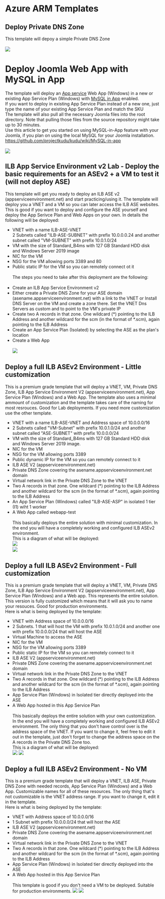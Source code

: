 # Azure ARM Templates
## Deploy Private DNS Zone
This template will depoy a simple Private DNS Zone<br><br>
<a href="https://portal.azure.com/#create/Microsoft.Template/uri/https%3A%2F%2Fraw.githubusercontent.com%2FDjongov%2FARM-templates%2Fmaster%2Fprivatednszone.json" target="_blank"><img src="https://azuredeploy.net/deploybutton.png"/>
</a><br>
# Deploy Joomla Web App with MySQL in App
The template will deploy an [App service](https://docs.microsoft.com/azure/app-service/) Web App (Windows) in a new or existing App Service Plan (Windows) with [MySQL in App](https://github.com/projectkudu/kudu/wiki/MySQL-in-app/) enabled.<br>
If you want to deploy in existing App Service Plan instead of a new one, just type the name of your existing App Service Plan and match the SKU<br>
The template will also pull all the necessary Joomla files into the root directory. Note that pulling those files from the source repository might take up to 30 minutes.<br>
Use this article to get you started on using MySQL-in-App feature with your Joomla, if you plan on using the local MySQL for your Joomla installation.<br>
https://github.com/projectkudu/kudu/wiki/MySQL-in-app
<br><br><a href="https://portal.azure.com/#create/Microsoft.Template/uri/https%3A%2F%2Fraw.githubusercontent.com%2FDjongov%2FARM-templates%2Fmaster%2Fjoomla-webapp-mysqlinapp.json" target="_blank"><img src="https://azuredeploy.net/deploybutton.png"/>
</a><br>
## ILB App Service Environment v2 Lab - Deploy the basic requirements for an ASEv2 + a VM to test it (will not deploy ASE)
This template will get you ready to deploy an ILB ASE v2 (appserviceenvironment.net) and start practicing/using it. The template will deploy you a VNET and a VM so you can later access the ILB ASE websites. This is good if you want to deploy and configure the ASE yourself and deploy the App Serivce Plan and Web Apps on your own. In details the following will be deployed:<br>
- VNET with a name ILB-ASE-VNET<br>
2 Subnets called "ILB-ASE-SUBNET" with prefix 10.0.0.0.24 and another subnet called "VM-SUBNET" with prefix 10.0.1.0/24<br>
- VM with the size of Standard_B4ms with 127 GB Standard HDD disk<br> and Windows Server 2019 image<br>
- NIC for the VM<br>
- NSG for the VM allowing ports 3389 and 80<br>
- Public static IP for the VM so you can remotely connect ot it<br><br>
The steps you need to take after this deployment are the following:<br><br>
- Create an ILB App Service Environment v2<br>
- Either create a Private DNS Zone for your ASE domain (asename.appserviceenvironment.net) with a link to the VNET or Install DNS Server on the VM and create a zone there. Set the VNET Dns Servers as custom and to point to the VM's private IP<br>
- Create two A records in that zone. One wildcard (*) pointing to the ILB Address and another wildcard for the scm (in the format of *.scm), again pointing to the ILB Address<br>
- Create an App Service Plan (Isolated) by selecting the ASE as the plan's location<br>
- Create a Web App</br></br>
<a href="https://portal.azure.com/#create/Microsoft.Template/uri/https%3A%2F%2Fraw.githubusercontent.com%2FDjongov%2FARM-templates%2Fmaster%2Fase-base-resources-lab.json" target="_blank"><img src="https://azuredeploy.net/deploybutton.png"/>
</a></br>
## Deploy a full ILB ASEv2 Environment - Little customization
This is a premium grade template that will deploy a VNET, VM, Private DNS Zone, ILB App Service Environment V2 (appserviceenvironment.net), App Service Plan (Windows) and a Web App. The template also uses a minimal ammount of customization and the template takes care of the naming for most resrouces. Good for Lab deployments. If you need more customization use the other template.<br>
- VNET with a name ILB-ASE-VNET and Address space of 10.0.0.0/16<br>
- 2 Subnets called "VM-Subnet" with prefix 10.0.1.0/24 and another subnet called "ASE-SUBNET" with prefix 10.0.0.0/24<br>
- VM with the size of Standard_B4ms with 127 GB Standard HDD disk<br> and Windows Server 2019 image.<br>
- NIC for the VM<br>
- NSG for the VM allowing ports 3389<br>
- Public dynamic IP for the VM so you can remotely connect to it<br>
- ILB ASE V2 (appserviceenvironment.net)<br>
- Private DNS Zone covering the asename.appserviceenvironment.net domain<br>
- Virtual network link in the Private DNS Zone to the VNET<br>
- Two A records in that zone. One wildcard (*) pointing to the ILB Address and another wildcard for the scm (in the format of *.scm), again pointing to the ILB Address<br>
- An App Service Plan (Windows) called "ILB-ASE-ASP" in isolated 1 tier (I1) wiht 1 worker<br>
- A Web App called webapp-test<br><br>
This basically deploys the entire solution with minimal customization. In the end you will have a completely working and configured ILB ASEv2 environment.<br>
This is a diagram of what will be deployed:<br>
<img src="https://www.azuretechguy.com/images/new_ase/ase-deployment-diagram-no-asp.png"></img><br>
<a href="https://portal.azure.com/#create/Microsoft.Template/uri/https%3A%2F%2Fraw.githubusercontent.com%2FDjongov%2FARM-templates%2Fmaster%2Fcomplete-asev2-deployment.json" target="_blank"><img src="https://azuredeploy.net/deploybutton.png"/>
</a><br>
## Deploy a full ILB ASEv2 Environment - Full customization
This is a premium grade template that will deploy a VNET, VM, Private DNS Zone, ILB App Service Environment V2 (appserviceenvironment.net), App Service Plan (Windows) and a Web app. This represents the entire solution. This version is fully customized which means that it will ask you to name your resouces. Good for production environments.<br>
Here is what is being deployed by the template:
- VNET with Address space of 10.0.0.0/16<br>
- 2 Subnets. 1 that will host the VM with prefix 10.0.1.0/24 and another one with prefix 10.0.0.0/24 that will host the ASE<br>
- Virtual Machine to access the ASE<br>
- NIC for the VM<br>
- NSG for the VM allowing ports 3389<br>
- Public static IP for the VM so you can remotely connect to it<br>
- ILB ASE V2 (appserviceenvironment.net)<br>
- Private DNS Zone covering the asename.appserviceenvironment.net domain<br>
- Virtual network link in the Private DNS Zone to the VNET<br>
- Two A records in that zone. One wildcard (*) pointing to the ILB Address and another wildcard for the scm (in the format of *.scm), again pointing to the ILB Address<br>
- App Service Plan (Windows) in Isolated tier directly deployed into the ASE<br>
- A Web App hosted in this App Service Plan<br><br>
This basically deploys the entire solution with your own customization. In the end you will have a completely working and configured ILB ASEv2 environment. The only thing that you don't have control over is the address space of the VNET. If you want to change it, feel free to edit it out in the template, just don't forget to change the address space on the A records in the Private DNS Zone too.<br>
This is a diagram of what will be deployed:<br>
<img src="https://www.azuretechguy.com/images/new_ase/ase-deployment-diagram.png"></img>
<a href="https://portal.azure.com/#create/Microsoft.Template/uri/https%3A%2F%2Fraw.githubusercontent.com%2FDjongov%2FARM-templates%2Fmaster%2Fcomplete-asev2-deployment-customized.json" target="_blank"><img src="https://azuredeploy.net/deploybutton.png"/>
</a><br>
## Deploy a full ILB ASEv2 Environment - No VM
This is a premium grade template that will deploy a VNET, ILB ASE, Private DNS Zone with needed records, App Service Plan (Windows) and a Web App. Customizable names for all of these resources. The only thing that's not customizable is the VNET address range. If you want to change it, edit it in the template. <br>Here is what is being deployed by the template:<br>
- VNET with Address space of 10.0.0.0/16<br>
- 1 Subnet with prefix 10.0.0.0/24 that will host the ASE<br>
- ILB ASE V2 (appserviceenvironment.net)<br>
- Private DNS Zone covering the asename.appserviceenvironment.net domain<br>
- Virtual network link in the Private DNS Zone to the VNET<br>
- Two A records in that zone. One wildcard (*) pointing to the ILB Address and another wildcard for the scm (in the format of *.scm), again pointing to the ILB Address<br>
- App Service Plan (Windows) in Isolated tier directly deployed into the ASE<br>
- A Web App hosted in this App Service Plan<br><br>
This template is good if you don't need a VM to be deployed. Suitable for production environments.
<img src="https://www.azuretechguy.com/images/new_ase/ase-deployment-diagram-no-vm.png"></img>
<a href="https://portal.azure.com/#create/Microsoft.Template/uri/https%3A%2F%2Fraw.githubusercontent.com%2FDjongov%2FARM-templates%2Fmaster%2Fcomplete-asev2-deployment-no-vm.json" target="_blank"><img src="https://azuredeploy.net/deploybutton.png"/>
</a><br>
